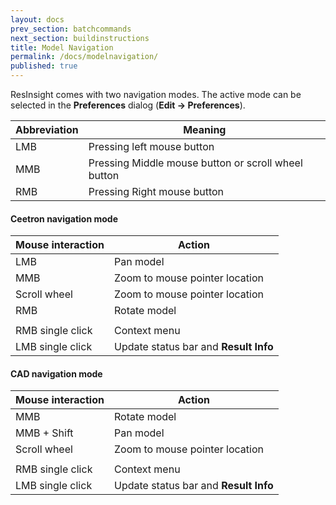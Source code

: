 ```yaml
---
layout: docs
prev_section: batchcommands
next_section: buildinstructions
title: Model Navigation
permalink: /docs/modelnavigation/
published: true
---
```




ResInsight comes with two navigation modes. The active mode can be selected in the **Preferences** dialog (**Edit -> Preferences**).

|Abbreviation | Meaning |
|-------------|---------|
|LMB          | Pressing left mouse button |
|MMB          | Pressing Middle mouse button or scroll wheel button |
|RMB          | Pressing Right mouse button |


#### Ceetron navigation mode

|Mouse interaction | Action |
|------------------|---------|
|LMB               | Pan model |
|MMB               | Zoom to mouse pointer location |
|Scroll wheel      | Zoom to mouse pointer location |
|RMB               | Rotate model |
|                  | |                    
|RMB single click  | Context menu |
|LMB single click  | Update status bar and **Result Info** |

#### CAD navigation mode

|Mouse interaction | Action |
|------------------|--------|
|MMB               | Rotate model |
|MMB + Shift       | Pan model |
|Scroll wheel      | Zoom to mouse pointer location |
|                  | |
|RMB single click  | Context menu |
|LMB single click  | Update status bar and **Result Info** |


